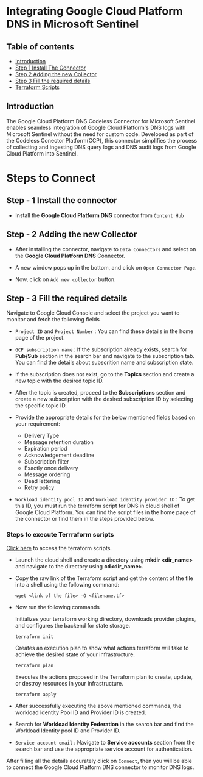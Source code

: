 # Integrating Google Cloud Platform DNS in Microsoft Sentinel
## Table of contents
- [Introduction](#intro)
- [Step 1 Install The Connector](#step1)
- [Step 2 Adding the new Collector](#step2)
- [Step 3 Fill the required details](#step3)
- [Terraform Scripts](#terraform)


<a name="intro">

## Introduction
The Google Cloud Platform DNS Codeless Connector for Microsoft Sentinel enables seamless integration of Google Cloud Platform's DNS logs with Microsoft Sentinel without the need for custom code. Developed as part of the Codeless Conector Platform(CCP), this connector simplifies the process of collecting and ingesting DNS query logs and DNS audit logs from Google Cloud Platform into Sentinel.
# Steps to Connect

<a name="step1">
   
## Step - 1 Install the connector
- Install the **Google Cloud Platform DNS** connector from `Content Hub`

<a name="step2">

## Step - 2 Adding the new Collector
- After installing the connector, navigate to `Data Connectors` and select on the **Google Cloud Platform DNS** Connector.

- A new window pops up in the bottom, and click on `Open Connector Page`. 

- Now, click on `Add new collector` button.

<a name="step3">

## Step - 3 Fill the required details
Navigate to Google Cloud Console and select the project you want to monitor and fetch the following fields

- `Project ID` and `Project Number` : You can find these details in the home page of the project.

- `GCP subscription name` : If the subscription already exists, search for **Pub/Sub** section in the search bar and navigate to the subscription tab. You can find the details about subscrition name and subscription state.
- If the subscription does not exist, go to the **Topics** section and create a new topic with the desired topic ID.
- After the topic is created, proceed to the **Subscriptions** section and create a new subscription  with the desired subscription ID by selecting the specific topic ID.
- Provide the appropriate details for the below mentioned fields based on your requirement:
  - Delivery Type
  - Message retention duration
  - Expiration period
  - Acknowledgement deadline
  - Subscription filter
  - Exactly once delivery
  - Message ordering
  - Dead lettering
  - Retry policy


- `Workload identity pool ID` and `Workload identity provider ID` : To get this ID, you must run the terraform script for DNS in cloud shell of Google Cloud Platform. You can find the script files in the home page of the connector or find them in the steps provided below.

<a name="terraform">

### Steps to execute Terrraform scripts
[Click here](https://github.com/v-pmalreddy/GCPDNS_CCP/tree/main/GCPDNSLogsSetup) to access the terraform scripts.
- Launch the cloud shell and create a directory using **mkdir <dir_name>** and navigate to the directory using **cd<dir_name>**.
- Copy the raw link of the Terraform script and get the content of the file into a shell using the following command:
   ```
   wget <link of the file> -O <filename.tf>
   ```
- Now run the following commands

   Initializes your terraform working directory, downloads provider plugins, and configures the backend for state storage.
   ```
   terraform init
   ```
   Creates an execution plan to show what actions terraform will take to achieve the desired state of your infrastructure.
   ```
   terraform plan
   ```
   Executes the actions proposed in the Terraform plan to create, update, or destroy resources in your infrastructure.
   ```
   terraform apply
   ```
- After successfully executing the above mentioned commands, the workload Identity Pool ID and Provider ID is created.
- Search for **Workload Identity Federation** in the search bar and find the Workload Identity pool ID and Provider ID.
- `Service account email` : Navigate to **Service accounts** section from the search bar and use the appropriate service account for authentication.

After filling all the details accurately click on `Connect`, then you will be able to connect the Google Cloud Platform DNS connector to monitor DNS logs.
